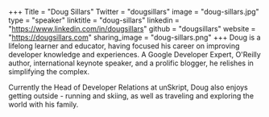 +++
Title = "Doug Sillars"
Twitter = "dougsillars"
image = "doug-sillars.jpg"
type = "speaker"
linktitle = "doug-sillars"
linkedin = "https://www.linkedin.com/in/dougsillars"
github = "dougsillars"
website = "https://dougsillars.com"
sharing_image = "doug-sillars.png"
+++
Doug is a lifelong learner and educator, having focused his career on improving developer knowledge and experiences.  A Google Developer Expert, O'Reilly author, international keynote speaker, and a prolific blogger, he relishes in simplifying the complex.

Currently the Head of Developer Relations at unSkript, Doug also enjoys getting outside - running and skiing, as well as traveling and exploring the world with his family.
